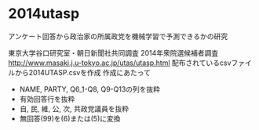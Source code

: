 # 2014utasp
アンケート回答から政治家の所属政党を機械学習で予測できるかの研究

東京大学谷口研究室・朝日新聞社共同調査
2014年衆院選候補者調査
http://www.masaki.j.u-tokyo.ac.jp/utas/utasp.html
配布されているcsvファイルから2014UTASP.csvを作成
作成にあたって
* NAME, PARTY, Q6_1-Q8, Q9-Q13の列を抜粋
* 有効回答行を抜粋
* 自, 民, 維, 公, 次, 共政党議員を抜粋
* 無回答(99)を(6)または(5)に変換
